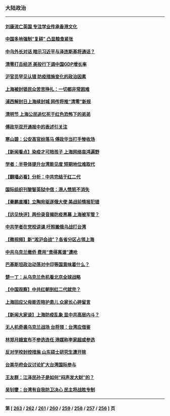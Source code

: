 ### 大陆政治
---
#### [刘康流亡英国 专注学业传承香港文化](../../pages/ncid277/n13697525.md) 
#### [中国多地强制“复耕” 凸显粮食紧张](../../pages/ncid277/n13697440.md) 
#### [中乌外长对话 暗示习近平与泽连斯基将通话？](../../pages/ncid277/n13697312.md) 
#### [清零打击经济 美投行下调中国GDP增长率](../../pages/ncid277/n13697211.md) 
#### [沪官员罕见认错 防疫措施变化的政治因素](../../pages/ncid277/n13697172.md) 
#### [上海被封锁民众苦苦挣扎：一切都非常困难](../../pages/ncid277/n13696972.md) 
#### [浦西解封日上海续封城 网传将推“清零”新规](../../pages/ncid277/n13695946.md) 
#### [清明节 上海公民追忆死于红色恐怖下的弟弟](../../pages/ncid277/n13696608.md) 
#### [傅政华双开通报中的表述引关注](../../pages/ncid277/n13696470.md) 
#### [寒山碧：公安高官纷落马 傅政华当打手惨收场](../../pages/ncid277/n13696140.md) 
#### [【新闻看点】染疫才可陪孩子 上海网络哀鸿遍野](../../pages/ncid277/n13695208.md) 
#### [学者：半导体提升台湾能见度 短期地位难取代](../../pages/ncid277/n13696319.md) 
#### [【翻墙必看】分析：中共完结于红二代](../../pages/ncid277/n13696228.md) 
#### [国际组织刊黎智英狱中信：港人愤怒不消失](../../pages/ncid277/n13696138.md) 
#### [【秦鹏直播】立陶宛驱逐俄大使 美战前情报犯错](../../pages/ncid277/n13695870.md) 
#### [【远见快评】两份录音揭防疫黑幕 上海被军管？](../../pages/ncid277/n13695858.md) 
#### [中共学者在党校讲课 吁照搬俄乌战打台湾](../../pages/ncid277/n13695663.md) 
#### [【微视频】新“淞沪会战”？各省分区占领上海](../../pages/ncid277/n13695157.md) 
#### [中共乌克兰撤侨 费用“贵得离谱”遭呛](../../pages/ncid277/n13695672.md) 
#### [巴基斯坦政治动荡对中印等国意味着什么？](../../pages/ncid277/n13695506.md) 
#### [楚一丁：从乌克兰危机看北京全球战略](../../pages/ncid277/n13695479.md) 
#### [【中国观察】中共红朝到红二代就完？](../../pages/ncid277/n13694915.md) 
#### [上海回应父母能否陪护患儿 众家长心碎留言](../../pages/ncid277/n13694767.md) 
#### [【新闻大家谈】上海防疫乱象 显中共高层内斗？](../../pages/ncid277/n13694948.md) 
#### [无人机奇袭乌克兰战场 台将领：台湾应借鉴](../../pages/ncid277/n13694727.md) 
#### [林郑月娥宣布不参选连任 港媒称李家超或参选](../../pages/ncid277/n13695057.md) 
#### [反对学校封控措施 山东硕士研究生遭开除](../../pages/ncid277/n13694842.md) 
#### [台美华府会议讨论扩大台湾国际参与](../../pages/ncid277/n13694619.md) 
#### [王友群：江泽民孙子是如何“闷声发大财”的？](../../pages/ncid277/n13693213.md) 
#### [吴钊燮：台湾有自我防卫决心 民主将战胜专制](../../pages/ncid277/n13694128.md) 

---
#### 第 [ [263](./263.md) / [262](./262.md) / [261](./261.md) / [260](./260.md) / [259](./259.md) / [258](./258.md) / [257](./257.md) / [256](./256.md) ] 页
